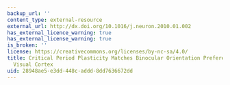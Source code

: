 ```yaml
---
backup_url: ''
content_type: external-resource
external_url: http://dx.doi.org/10.1016/j.neuron.2010.01.002
has_external_licence_warning: true
has_external_license_warning: true
is_broken: ''
license: https://creativecommons.org/licenses/by-nc-sa/4.0/
title: Critical Period Plasticity Matches Binocular Orientation Preference in the
  Visual Cortex
uid: 28948ae5-e3dd-448c-addd-8dd7636672dd
---
```

